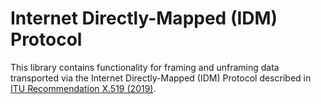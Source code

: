 # Internet Directly-Mapped (IDM) Protocol

This library contains functionality for framing and unframing data transported
via the Internet Directly-Mapped (IDM) Protocol described in
[ITU Recommendation X.519 (2019)](https://www.itu.int/rec/T-REC-X.519/en).
